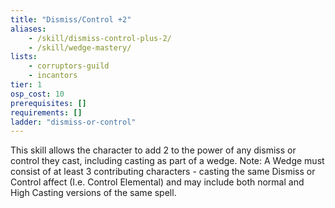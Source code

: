 ```yaml
---
title: "Dismiss/Control +2"
aliases:
    - /skill/dismiss-control-plus-2/
    - /skill/wedge-mastery/
lists:
    - corruptors-guild
    - incantors
tier: 1
osp_cost: 10
prerequisites: []
requirements: []
ladder: "dismiss-or-control"
---
```

This skill allows the character to add 2 to the power of any dismiss or control they cast, including casting as part of a wedge. Note: A Wedge must consist of at least 3 contributing characters - casting the same Dismiss or Control affect (I.e. Control Elemental) and may include both normal and High Casting versions of the same spell.